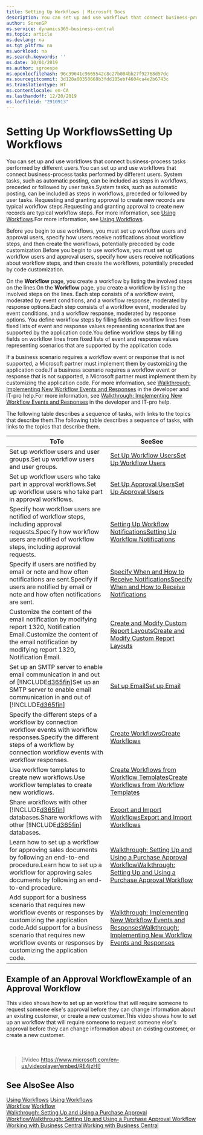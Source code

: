 ```yaml
---
title: Setting Up Workflows | Microsoft Docs
description: You can set up and use workflows that connect business-process tasks performed by different users. System tasks, such as automatic posting, can be included as steps in workflows, preceded or followed by user tasks. Requesting and granting approval to create new records are typical workflow steps.
author: SorenGP
ms.service: dynamics365-business-central
ms.topic: article
ms.devlang: na
ms.tgt_pltfrm: na
ms.workload: na
ms.search.keywords: ''
ms.date: 10/01/2019
ms.author: sgroespe
ms.openlocfilehash: 96c39641c9665542c8c27b004bb27f92768d57dc
ms.sourcegitcommit: 3d128a00358668b3fdd105ebf4604ca4e2b6743c
ms.translationtype: HT
ms.contentlocale: en-CA
ms.lasthandoff: 12/20/2019
ms.locfileid: "2910913"
---
```

# <a name="setting-up-workflows"></a><span data-ttu-id="b4b2f-105">Setting Up Workflows</span><span class="sxs-lookup"><span data-stu-id="b4b2f-105">Setting Up Workflows</span></span>
<span data-ttu-id="b4b2f-106">You can set up and use workflows that connect business-process tasks performed by different users.</span><span class="sxs-lookup"><span data-stu-id="b4b2f-106">You can set up and use workflows that connect business-process tasks performed by different users.</span></span> <span data-ttu-id="b4b2f-107">System tasks, such as automatic posting, can be included as steps in workflows, preceded or followed by user tasks.</span><span class="sxs-lookup"><span data-stu-id="b4b2f-107">System tasks, such as automatic posting, can be included as steps in workflows, preceded or followed by user tasks.</span></span> <span data-ttu-id="b4b2f-108">Requesting and granting approval to create new records are typical workflow steps.</span><span class="sxs-lookup"><span data-stu-id="b4b2f-108">Requesting and granting approval to create new records are typical workflow steps.</span></span> <span data-ttu-id="b4b2f-109">For more information, see [Using Workflows](across-use-workflows.md).</span><span class="sxs-lookup"><span data-stu-id="b4b2f-109">For more information, see [Using Workflows](across-use-workflows.md).</span></span>  

 <span data-ttu-id="b4b2f-110">Before you begin to use workflows, you must set up workflow users and approval users, specify how users receive notifications about workflow steps, and then create the workflows, potentially preceded by code customization.</span><span class="sxs-lookup"><span data-stu-id="b4b2f-110">Before you begin to use workflows, you must set up workflow users and approval users, specify how users receive notifications about workflow steps, and then create the workflows, potentially preceded by code customization.</span></span>  

 <span data-ttu-id="b4b2f-111">On the **Workflow** page, you create a workflow by listing the involved steps on the lines.</span><span class="sxs-lookup"><span data-stu-id="b4b2f-111">On the **Workflow** page, you create a workflow by listing the involved steps on the lines.</span></span> <span data-ttu-id="b4b2f-112">Each step consists of a workflow event, moderated by event conditions, and a workflow response, moderated by response options.</span><span class="sxs-lookup"><span data-stu-id="b4b2f-112">Each step consists of a workflow event, moderated by event conditions, and a workflow response, moderated by response options.</span></span> <span data-ttu-id="b4b2f-113">You define workflow steps by filling fields on workflow lines from fixed lists of event and response values representing scenarios that are supported by the application code.</span><span class="sxs-lookup"><span data-stu-id="b4b2f-113">You define workflow steps by filling fields on workflow lines from fixed lists of event and response values representing scenarios that are supported by the application code.</span></span>  

 <span data-ttu-id="b4b2f-114">If a business scenario requires a workflow event or response that is not supported, a Microsoft partner must implement them by customizing the application code.</span><span class="sxs-lookup"><span data-stu-id="b4b2f-114">If a business scenario requires a workflow event or response that is not supported, a Microsoft partner must implement them by customizing the application code.</span></span> <span data-ttu-id="b4b2f-115">For more information, see [Walkthrough: Implementing New Workflow Events and Responses](/dynamics-nav/Walkthrough--Implementing-New-Workflow-Events-and-Responses) in the developer and IT-pro help.</span><span class="sxs-lookup"><span data-stu-id="b4b2f-115">For more information, see [Walkthrough: Implementing New Workflow Events and Responses](/dynamics-nav/Walkthrough--Implementing-New-Workflow-Events-and-Responses) in the developer and IT-pro help.</span></span>

 <span data-ttu-id="b4b2f-116">The following table describes a sequence of tasks, with links to the topics that describe them.</span><span class="sxs-lookup"><span data-stu-id="b4b2f-116">The following table describes a sequence of tasks, with links to the topics that describe them.</span></span>  

|<span data-ttu-id="b4b2f-117">**To**</span><span class="sxs-lookup"><span data-stu-id="b4b2f-117">**To**</span></span>|<span data-ttu-id="b4b2f-118">**See**</span><span class="sxs-lookup"><span data-stu-id="b4b2f-118">**See**</span></span>|  
|------------|-------------|  
|<span data-ttu-id="b4b2f-119">Set up workflow users and user groups.</span><span class="sxs-lookup"><span data-stu-id="b4b2f-119">Set up workflow users and user groups.</span></span>|[<span data-ttu-id="b4b2f-120">Set Up Workflow Users</span><span class="sxs-lookup"><span data-stu-id="b4b2f-120">Set Up Workflow Users</span></span>](across-how-to-set-up-workflow-users.md)|  
|<span data-ttu-id="b4b2f-121">Set up workflow users who take part in approval workflows.</span><span class="sxs-lookup"><span data-stu-id="b4b2f-121">Set up workflow users who take part in approval workflows.</span></span>|[<span data-ttu-id="b4b2f-122">Set Up Approval Users</span><span class="sxs-lookup"><span data-stu-id="b4b2f-122">Set Up Approval Users</span></span>](across-how-to-set-up-approval-users.md)|  
|<span data-ttu-id="b4b2f-123">Specify how workflow users are notified of workflow steps, including approval requests.</span><span class="sxs-lookup"><span data-stu-id="b4b2f-123">Specify how workflow users are notified of workflow steps, including approval requests.</span></span>|[<span data-ttu-id="b4b2f-124">Setting Up Workflow Notifications</span><span class="sxs-lookup"><span data-stu-id="b4b2f-124">Setting Up Workflow Notifications</span></span>](across-setting-up-workflow-notifications.md)|  
|<span data-ttu-id="b4b2f-125">Specify if users are notified by email or note and how often notifications are sent.</span><span class="sxs-lookup"><span data-stu-id="b4b2f-125">Specify if users are notified by email or note and how often notifications are sent.</span></span>|[<span data-ttu-id="b4b2f-126">Specify When and How to Receive Notifications</span><span class="sxs-lookup"><span data-stu-id="b4b2f-126">Specify When and How to Receive Notifications</span></span>](across-how-to-specify-when-and-how-to-receive-notifications.md)|  
|<span data-ttu-id="b4b2f-127">Customize the content of the email notification by modifying report 1320, Notification Email.</span><span class="sxs-lookup"><span data-stu-id="b4b2f-127">Customize the content of the email notification by modifying report 1320, Notification Email.</span></span>|[<span data-ttu-id="b4b2f-128">Create and Modify Custom Report Layouts</span><span class="sxs-lookup"><span data-stu-id="b4b2f-128">Create and Modify Custom Report Layouts</span></span>](ui-how-create-custom-report-layout.md)|  
|<span data-ttu-id="b4b2f-129">Set up an SMTP server to enable email communication in and out of [!INCLUDE[d365fin](includes/d365fin_md.md)]</span><span class="sxs-lookup"><span data-stu-id="b4b2f-129">Set up an SMTP server to enable email communication in and out of [!INCLUDE[d365fin](includes/d365fin_md.md)]</span></span>|[<span data-ttu-id="b4b2f-130">Set up Email</span><span class="sxs-lookup"><span data-stu-id="b4b2f-130">Set up Email</span></span>](admin-how-setup-email.md)|
|<span data-ttu-id="b4b2f-131">Specify the different steps of a workflow by connection workflow events with workflow responses.</span><span class="sxs-lookup"><span data-stu-id="b4b2f-131">Specify the different steps of a workflow by connection workflow events with workflow responses.</span></span>|[<span data-ttu-id="b4b2f-132">Create Workflows</span><span class="sxs-lookup"><span data-stu-id="b4b2f-132">Create Workflows</span></span>](across-how-to-create-workflows.md)|  
|<span data-ttu-id="b4b2f-133">Use workflow templates to create new workflows.</span><span class="sxs-lookup"><span data-stu-id="b4b2f-133">Use workflow templates to create new workflows.</span></span>|[<span data-ttu-id="b4b2f-134">Create Workflows from Workflow Templates</span><span class="sxs-lookup"><span data-stu-id="b4b2f-134">Create Workflows from Workflow Templates</span></span>](across-how-to-create-workflows-from-workflow-templates.md)|  
|<span data-ttu-id="b4b2f-135">Share workflows with other [!INCLUDE[d365fin](includes/d365fin_md.md)] databases.</span><span class="sxs-lookup"><span data-stu-id="b4b2f-135">Share workflows with other [!INCLUDE[d365fin](includes/d365fin_md.md)] databases.</span></span>|[<span data-ttu-id="b4b2f-136">Export and Import Workflows</span><span class="sxs-lookup"><span data-stu-id="b4b2f-136">Export and Import Workflows</span></span>](across-how-to-export-and-import-workflows.md)|  
|<span data-ttu-id="b4b2f-137">Learn how to set up a workflow for approving sales documents by following an end-to-end procedure.</span><span class="sxs-lookup"><span data-stu-id="b4b2f-137">Learn how to set up a workflow for approving sales documents by following an end-to-end procedure.</span></span>|[<span data-ttu-id="b4b2f-138">Walkthrough: Setting Up and Using a Purchase Approval Workflow</span><span class="sxs-lookup"><span data-stu-id="b4b2f-138">Walkthrough: Setting Up and Using a Purchase Approval Workflow</span></span>](walkthrough-setting-up-and-using-a-purchase-approval-workflow.md)|  
|<span data-ttu-id="b4b2f-139">Add support for a business scenario that requires new workflow events or responses by customizing the application code.</span><span class="sxs-lookup"><span data-stu-id="b4b2f-139">Add support for a business scenario that requires new workflow events or responses by customizing the application code.</span></span>|[<span data-ttu-id="b4b2f-140">Walkthrough: Implementing New Workflow Events and Responses</span><span class="sxs-lookup"><span data-stu-id="b4b2f-140">Walkthrough: Implementing New Workflow Events and Responses</span></span>](/dynamics-nav/Walkthrough--Implementing-New-Workflow-Events-and-Responses)|  

## <a name="example-of-an-approval-workflow"></a><span data-ttu-id="b4b2f-141">Example of an Approval Workflow</span><span class="sxs-lookup"><span data-stu-id="b4b2f-141">Example of an Approval Workflow</span></span>
<span data-ttu-id="b4b2f-142">This video shows how to set up an workflow that will require someone to request someone else's approval before they can change information about an existing customer, or create a new customer.</span><span class="sxs-lookup"><span data-stu-id="b4b2f-142">This video shows how to set up an workflow that will require someone to request someone else's approval before they can change information about an existing customer, or create a new customer.</span></span>  
<br><br>  

> [!Video https://www.microsoft.com/en-us/videoplayer/embed/RE4jzHI]

## <a name="see-also"></a><span data-ttu-id="b4b2f-143">See Also</span><span class="sxs-lookup"><span data-stu-id="b4b2f-143">See Also</span></span>  
 <span data-ttu-id="b4b2f-144">[Using Workflows](across-use-workflows.md) </span><span class="sxs-lookup"><span data-stu-id="b4b2f-144">[Using Workflows](across-use-workflows.md) </span></span>  
 <span data-ttu-id="b4b2f-145">[Workflow](across-workflow.md) </span><span class="sxs-lookup"><span data-stu-id="b4b2f-145">[Workflow](across-workflow.md) </span></span>  
 [<span data-ttu-id="b4b2f-146">Walkthrough: Setting Up and Using a Purchase Approval Workflow</span><span class="sxs-lookup"><span data-stu-id="b4b2f-146">Walkthrough: Setting Up and Using a Purchase Approval Workflow</span></span>](walkthrough-setting-up-and-using-a-purchase-approval-workflow.md)  
 [<span data-ttu-id="b4b2f-147">Working with Business Central</span><span class="sxs-lookup"><span data-stu-id="b4b2f-147">Working with Business Central</span></span>](ui-work-product.md)
